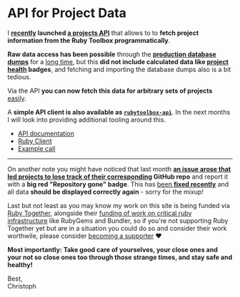 # API for Project Data

I **[recently][PR] launched [a projects API][docs]** that allows to to **fetch project information from the Ruby Toolbox programmatically**.

**Raw data access has been possible** through the **[production database dumps][exports]** for a [long time][exports-announcement], but this **did not include calculated data like [project health][health-announcement] badges**, and fetching and importing the database dumps also is a bit tedious.

Via the API **you can now fetch this data for arbitrary sets of projects** [easily][api-sample].

A **simple API client is also available as [`rubytoolbox-api`][api-client]**. In the next months I will look into providing additional tooling around this.

* [API documentation][docs]
* [Ruby Client][api-client]
* [Example call][api-sample]

---

On another note you might have noticed that last month **[an issue arose that led projects to lose track of their corresponding](https://github.com/rubytoolbox/rubytoolbox/issues/615) GitHub repo** and report it with a **big red "Repository gone" badge**. This has [been **fixed recently**](https://github.com/rubytoolbox/rubytoolbox/pull/649) and all data **should be displayed correctly again** - sorry for the mixup!

Last but not least as you may know my work on this site is being funded via [Ruby Together](https://rubytogether.org), alongside their [funding of work on critical ruby infrastructure](https://rubytogether.org/team) like RubyGems and Bundler, so if you're not supporting Ruby Together yet but are in a situation you could do so and consider their work worthwile, please consider [becoming a supporter](https://rubytogether.org) ❤️

**Most importantly: Take good care of yourselves, your close ones and your not so close ones too through those strange times, and stay safe and healthy!**

Best,<br/>Christoph

[PR]: https://github.com/rubytoolbox/rubytoolbox/pull/598
[docs]: /pages/docs/api/projects
[api-sample]: /api/projects/compare/rubocop,slim
[exports]: /pages/docs/features/production_database_exports
[exports-announcement]: /blog/2018-09-30/database-exports
[health-announcement]: https://www.ruby-toolbox.com/blog/2018-12-14/project-health-indicators
[api-client]: /projects/rubytoolbox-api
